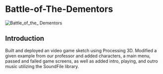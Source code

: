 # Battle-of-The-Dementors

![Battle_of_the_ Dementors](https://i.ibb.co/Gnxg9p5/Screen-Shot-2022-06-07-at-2-37-06-AM.png)

## Introduction
Built and deployed an video game sketch using Processing 3D. 
Modified a given example from our professor and added characters, a main menu, passed and failed game screens, as well as added intro, playing, and outro music utilizing the SoundFile library.
